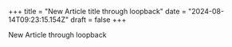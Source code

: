 +++
title = "New Article  title through loopback"
date = "2024-08-14T09:23:15.154Z"
draft = false
+++

  New Article through loopback
        